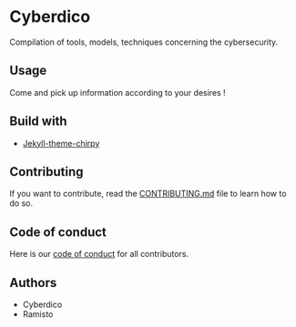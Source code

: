 # Cyberdico

Compilation of tools, models, techniques concerning the cybersecurity.

## Usage

Come and pick up information according to your desires !

## Build with

- [Jekyll-theme-chirpy](https://github.com/cotes2020/jekyll-theme-chirpy)

## Contributing

If you want to contribute, read the [CONTRIBUTING.md](../cyberdico.github.io/CONTRIBUTING.md) file to learn how to do so.

## Code of conduct

Here is our [code of conduct](../cyberdico.github.io/CODE_OF_CONDUCT.md) for all contributors.

## Authors

- Cyberdico
- Ramisto